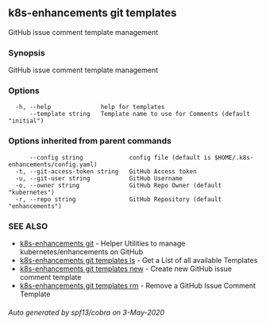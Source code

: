 ## k8s-enhancements git templates

GitHub issue comment template management

### Synopsis

GitHub issue comment template management

### Options

```
  -h, --help              help for templates
      --template string   Template name to use for Comments (default "initial")
```

### Options inherited from parent commands

```
      --config string             config file (default is $HOME/.k8s-enhancements/config.yaml)
  -t, --git-access-token string   GitHub Access token
  -u, --git-user string           GitHub Username
  -o, --owner string              GitHub Repo Owner (default "kubernetes")
  -r, --repo string               GitHub Repository (default "enhancements")
```

### SEE ALSO

* [k8s-enhancements git](k8s-enhancements_git.md)	 - Helper Utilities to manage kubernetes/enhancements on GitHub
* [k8s-enhancements git templates ls](k8s-enhancements_git_templates_ls.md)	 - Get a List of all available Templates
* [k8s-enhancements git templates new](k8s-enhancements_git_templates_new.md)	 - Create new GitHub issue comment template
* [k8s-enhancements git templates rm](k8s-enhancements_git_templates_rm.md)	 - Remove a GitHub Issue Comment Template

###### Auto generated by spf13/cobra on 3-May-2020
